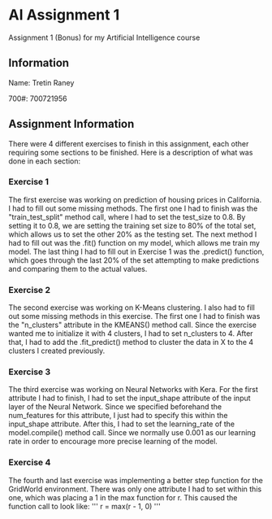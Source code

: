 # AI Assignment 1
Assignment 1 (Bonus) for my Artificial Intelligence course

## Information
Name: Tretin Raney

700#: 700721956

## Assignment Information
There were 4 different exercises to finish in this assignment, each other requiring some sections to be finished. Here is a description of what was done in each section:

### Exercise 1
The first exercise was working on prediction of housing prices in California. I had to fill out some missing methods. The first one I had to finish was the "train_test_split" method call, where I had to set the test_size to 0.8. By setting it to 0.8, we are setting the training set size to 80% of the total set, which allows us to set the other 20% as the testing set. The next method I had to fill out was the .fit() function on my model, which allows me train my model. The last thing I had to fill out in Exercise 1 was the .predict() function, which goes through the last 20% of the set attempting to make predictions and comparing them to the actual values.

### Exercise 2
The second exercise was working on K-Means clustering. I also had to fill out some missing methods in this exercise. The first one I had to finish was the "n_clusters" attribute in the KMEANS() method call. Since the exercise wanted me to initialize it with 4 clusters, I had to set n_clusters to 4. After that, I had to add the .fit_predict() method to cluster the data in X to the 4 clusters I created previously.

### Exercise 3
The third exercise was working on Neural Networks with Kera. For the first attribute I had to finish, I had to set the input_shape attribute of the input layer of the Neural Network. Since we specified beforehand the num_features for this attribute, I just had to specify this within the input_shape attribute. After this, I had to set the learning_rate of the model.compile() method call. Since we normally use 0.001 as our learning rate in order to encourage more precise learning of the model.

### Exercise 4
The fourth and last exercise was implementing a better step function for the GridWorld environment. There was only one attribute I had to set within this one, which was placing a 1 in the max function for r. This caused the function call to look like:
'''
r = max(r - 1, 0)
'''